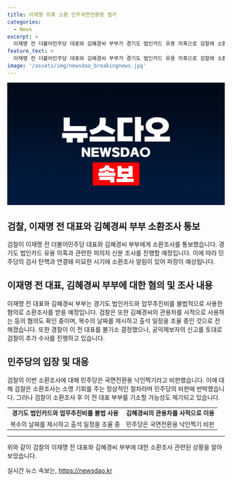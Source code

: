 ```yaml
---
title: 이재명 의혹 소환 민주국면전환용 법카
categories:
  - News
excerpt: >
  이재명 전 더불어민주당 대표와 김혜경씨 부부가 경기도 법인카드 유용 의혹으로 검찰에 소환 조사를 받을 예정입니다. 이는 민주당의 탄핵과 맞물려 파장이 클 것으로 예상됩니다. 검찰은 아내 김 씨에게도 소환을 통보하고, 경찰의 송치를 거절한 이 전 대표의 부부를 조사할 예정입니다. 소환조사 후 이달 안에 기소될 전망이 나오는 가운데, 민주당은 낙인찍기라고 비판하고, 검찰은 소환 조사가 정상적인 절차임을 주장하고 있습니다.
feature_text: >
  이재명 전 더불어민주당 대표와 김혜경씨 부부가 경기도 법인카드 유용 의혹으로 검찰에 소환 조사를 받을 예정입니다. 이는 민주당의 탄핵과 맞물려 파장이 클 것으로 예상됩니다. 검찰은 아내 김 씨에게도 소환을 통보하고, 경찰의 송치를 거절한 이 전 대표의 부부를 조사할 예정입니다. 소환조사 후 이달 안에 기소될 전망이 나오는 가운데, 민주당은 낙인찍기라고 비판하고, 검찰은 소환 조사가 정상적인 절차임을 주장하고 있습니다.
image: '/assets/img/newsdao_breakingnews.jpg'
---
```


<p><img src="/assets/img/newsdao_breakingnews.jpg" alt="flaretime 속보" /></p>

<h2 data-ke-size="size26">검찰, 이재명 전 대표와 김혜경씨 부부 소환조사 통보</h2>

<p data-ke-size="size16">검찰이 이재명 전 더불어민주당 대표와 김혜경씨 부부에게 소환조사를 통보했습니다. 경기도 법인카드 유용 의혹과 관련한 피의자 신분 조사를 진행할 예정입니다. 이에 따라 민주당의 검사 탄핵과 연결돼 미묘한 시기에 소환조사 알림이 있어 파장이 예상됩니다.</p>

<h2 data-ke-size="size26">이재명 전 대표, 김혜경씨 부부에 대한 혐의 및 조사 내용</h2>

<p data-ke-size="size16">이재명 전 대표와 김혜경씨 부부는 경기도 법인카드와 업무추진비를 불법적으로 사용한 혐의로 소환조사를 받을 예정입니다. 검찰은 또한 김혜경씨의 관용차를 사적으로 사용하는 등의 혐의도 확인 중이며, 복수의 날짜를 제시하고 출석 일정을 조율 중인 것으로 전해졌습니다. 또한 경찰이 이 전 대표를 불기소 결정했으나, 공익제보자의 신고를 토대로 검찰이 추가 수사를 진행하고 있습니다.</p>

<h2 data-ke-size="size26">민주당의 입장 및 대응</h2>

<p data-ke-size="size16">검찰의 이번 소환조사에 대해 민주당은 국면전환용 낙인찍기라고 비판했습니다. 이에 대해 검찰은 소환조사는 소명 기회를 주는 정상적인 절차라며 민주당의 비판에 반박했습니다. 그러나 검찰이 소환조사 후 이 전 대표 부부를 기소할 가능성도 제기되고 있습니다.</p>

<table>
  <tr>
    <td style="text-align: center; height: 17px;"><b>경기도 법인카드와 업무추진비를 불법 사용</b></td>
    <td style="text-align: center; height: 17px;"><b>김혜경씨의 관용차를 사적으로 이용</b></td>
  </tr>
  <tr>
    <td style="text-align: center; height: 17px;">복수의 날짜를 제시하고 출석 일정을 조율 중</td>
    <td style="text-align: center; height: 17px;">민주당은 국면전환용 낙인찍기 비판</td>
  </tr>
</table>

<hr>

<p data-ke-size="size16">위와 같이 검찰의 이재명 전 대표와 김혜경씨 부부에 대한 소환조사 관련된 상황을 알아보았습니다.</p>
실시간 뉴스 속보는, <a href="https://newsdao.kr" rel="dofollow">https://newsdao.kr</a>


